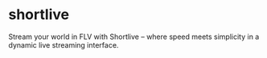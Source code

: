 # shortlive
Stream your world in FLV with Shortlive – where speed meets simplicity in a dynamic live streaming interface.
